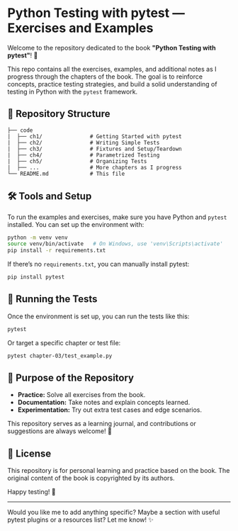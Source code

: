 # Python Testing with pytest — Exercises and Examples

Welcome to the repository dedicated to the book **"Python Testing with pytest"**! 📘

This repo contains all the exercises, examples, and additional notes as I progress through the chapters of the book. The goal is to reinforce concepts, practice testing strategies, and build a solid understanding of testing in Python with the `pytest` framework.

## 📂 Repository Structure

```
├── code
|  ├── ch1/               # Getting Started with pytest
|  ├── ch2/               # Writing Simple Tests
|  ├── ch3/               # Fixtures and Setup/Teardown
|  ├── ch4/               # Parametrized Testing
|  ├── ch5/               # Organizing Tests
|  ├── ...                # More chapters as I progress
└── README.md             # This file
```

## 🛠️ Tools and Setup

To run the examples and exercises, make sure you have Python and `pytest` installed. You can set up the environment with:

```sh
python -m venv venv
source venv/bin/activate   # On Windows, use 'venv\Scripts\activate'
pip install -r requirements.txt
```

If there’s no `requirements.txt`, you can manually install pytest:

```sh
pip install pytest
```

## 🚀 Running the Tests

Once the environment is set up, you can run the tests like this:

```sh
pytest
```

Or target a specific chapter or test file:

```sh
pytest chapter-03/test_example.py
```

## 📖 Purpose of the Repository

- **Practice:** Solve all exercises from the book.
- **Documentation:** Take notes and explain concepts learned.
- **Experimentation:** Try out extra test cases and edge scenarios.

This repository serves as a learning journal, and contributions or suggestions are always welcome! 🎯

## 📝 License

This repository is for personal learning and practice based on the book. The original content of the book is copyrighted by its authors.

Happy testing! 🚀

---

Would you like me to add anything specific? Maybe a section with useful pytest plugins or a resources list? Let me know! ✨
